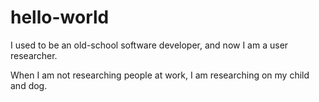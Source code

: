 # hello-world
I used to be an old-school software developer, and now I am a user researcher. 

When I am not researching people at work, I am researching on my child and dog.
